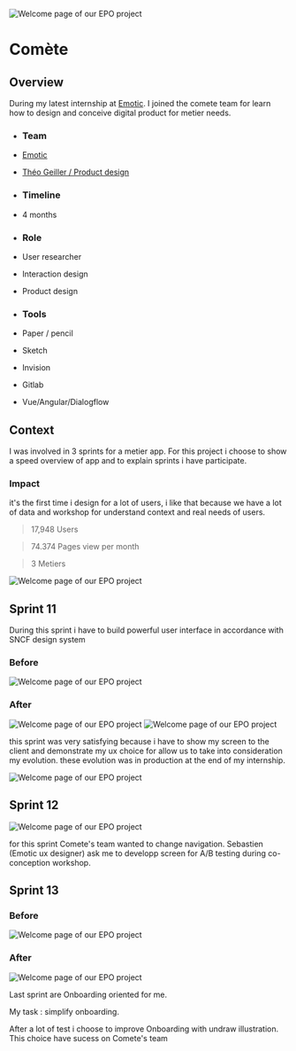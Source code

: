 ![Welcome page of our EPO project](../../assets/comete/cover.png)
# Comète
## Overview
<p class="marge">During my latest internship at <a href="http://emotic.fr" target="_blank">Emotic</a>. I joined the comete team for learn how to design and conceive digital product for metier needs.</p>

- ### Team 
- [Emotic](http://emotic.fr)
- [Théo Geiller / Product design](#)

- ### Timeline
- 4 months

- ### Role
- User researcher
- Interaction design
- Product design
 
- ### Tools
- Paper / pencil
- Sketch
- Invision
- Gitlab
- Vue/Angular/Dialogflow

## Context
<p class="marge">I was involved in 3 sprints for a metier app. For this project i choose to show a speed overview of app and to explain sprints i have participate.</p>

### Impact

<p class="marge">it's the first time i design for a lot of users, i like that because we have a lot of data and workshop for understand context and real needs of users.</p>

> 17,948 Users

> 74.374 Pages view per month

> 3 Metiers

![Welcome page of our EPO project](../../assets/comete/meeting.png)


## Sprint 11
<p class="marge">During this sprint i have to build powerful user interface in accordance with SNCF design system</p>

### Before
![Welcome page of our EPO project](../../assets/comete/screenold.png)
### After
![Welcome page of our EPO project](../../assets/comete/lib.png)
![Welcome page of our EPO project](../../assets/comete/screenme.png)
<p class="marge">this sprint was very satisfying because i have to show my screen to the client and demonstrate my ux choice for allow us to take into consideration my evolution.
these evolution was in production at the end of my internship.</p>

![Welcome page of our EPO project](../../assets/comete/dev.png)

## Sprint 12
![Welcome page of our EPO project](../../assets/comete/ABtest.png)
<p class="marge">for this sprint Comete's team wanted to change navigation. Sebastien (Emotic ux designer) ask me to developp screen for A/B testing during co-conception workshop.</p>

## Sprint 13

### Before
![Welcome page of our EPO project](../../assets/comete/screenonbo.png)
### After
![Welcome page of our EPO project](../../assets/comete/screenonboup.png)
<p class="marge">Last sprint are Onboarding oriented for me.</p>

<p class="marge">My task : simplify onboarding.</p>

<p class="marge">After a lot of test i choose to improve Onboarding with undraw illustration. This choice have sucess on Comete's team</p>